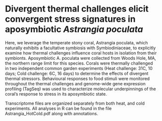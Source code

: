 # Divergent thermal challenges elicit convergent stress signatures in aposymbiotic <i>Astrangia poculata</i>

Here, we leverage the temperate stony coral, Astrangia poculata, which naturally exhibits a facultative
symbiosis with Symbiodiniaceae, to explicitly examine how thermal challenges influence coral hosts in isolation
from their symbionts. Aposymbiotic A. poculata were collected from Woods Hole, MA, the northern range
limit for this species. Corals were thermally challenged in two independent common garden experiments (Heat
challenge: 31C, 10 days; Cold challenge: 6C, 16 days) to determine the effects of divergent thermal stressors.
Behavioural responses to food stimuli were monitored throughout the thermal challenges and genome-wide
gene expression profiling (TagSeq) was used to characterize molecular underpinnings of the coral’s response
to stress in its aposymbiotic state.

Transcriptome files are organized separately from both heat, and cold experiments. All analyses in R can be found in the file Astrangia_HotCold.pdf along with annotations. 

